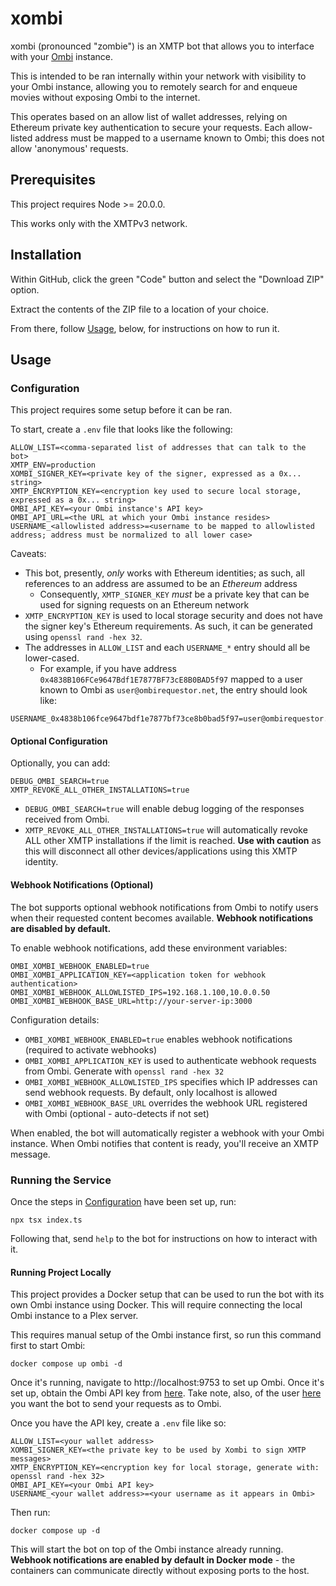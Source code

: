 # xombi

xombi (pronounced "zombie") is an XMTP bot that allows you to interface with your [Ombi](https://ombi.io/) instance.

This is intended to be ran internally within your network with visibility to your Ombi instance, allowing you to remotely search for and enqueue movies without exposing Ombi to the internet.

This operates based on an allow list of wallet addresses, relying on Ethereum private key authentication to secure your requests. Each allow-listed address must be mapped to a username known to Ombi; this does not allow 'anonymous' requests.

## Prerequisites

This project requires Node >= 20.0.0.

This works only with the XMTPv3 network.

## Installation

Within GitHub, click the green "Code" button and select the "Download ZIP" option.

Extract the contents of the ZIP file to a location of your choice.

From there, follow [Usage](#usage), below, for instructions on how to run it.

## Usage

### Configuration

This project requires some setup before it can be ran.

To start, create a `.env` file that looks like the following:

```
ALLOW_LIST=<comma-separated list of addresses that can talk to the bot>
XMTP_ENV=production
XOMBI_SIGNER_KEY=<private key of the signer, expressed as a 0x... string>
XMTP_ENCRYPTION_KEY=<encryption key used to secure local storage, expressed as a 0x... string>
OMBI_API_KEY=<your Ombi instance's API key>
OMBI_API_URL=<the URL at which your Ombi instance resides>
USERNAME_<allowlisted address>=<username to be mapped to allowlisted address; address must be normalized to all lower case>
```

Caveats:

- This bot, presently, _only_ works with Ethereum identities; as such, all references to an address are assumed to be an _Ethereum_ address
  - Consequently, `XMTP_SIGNER_KEY` _must_ be a private key that can be used for signing requests on an Ethereum network
- `XMTP_ENCRYPTION_KEY` is used to local storage security and does not have the signer key's Ethereum requirements. As such, it can be generated using `openssl rand -hex 32`.
- The addresses in `ALLOW_LIST` and each `USERNAME_*` entry should all be lower-cased.
  - For example, if you have address `0x4838B106FCe9647Bdf1E7877BF73cE8B0BAD5f97` mapped to a user known to Ombi as `user@ombirequestor.net`, the entry should look like:

```
USERNAME_0x4838b106fce9647bdf1e7877bf73ce8b0bad5f97=user@ombirequestor.net
```

#### Optional Configuration

Optionally, you can add:

```
DEBUG_OMBI_SEARCH=true
XMTP_REVOKE_ALL_OTHER_INSTALLATIONS=true
```

- `DEBUG_OMBI_SEARCH=true` will enable debug logging of the responses received from Ombi.
- `XMTP_REVOKE_ALL_OTHER_INSTALLATIONS=true` will automatically revoke ALL other XMTP installations if the limit is reached. **Use with caution** as this will disconnect all other devices/applications using this XMTP identity.

#### Webhook Notifications (Optional)

The bot supports optional webhook notifications from Ombi to notify users when their requested content becomes available. **Webhook notifications are disabled by default.**

To enable webhook notifications, add these environment variables:

```
OMBI_XOMBI_WEBHOOK_ENABLED=true
OMBI_XOMBI_APPLICATION_KEY=<application token for webhook authentication>
OMBI_XOMBI_WEBHOOK_ALLOWLISTED_IPS=192.168.1.100,10.0.0.50
OMBI_XOMBI_WEBHOOK_BASE_URL=http://your-server-ip:3000
```

Configuration details:
- `OMBI_XOMBI_WEBHOOK_ENABLED=true` enables webhook notifications (required to activate webhooks)
- `OMBI_XOMBI_APPLICATION_KEY` is used to authenticate webhook requests from Ombi. Generate with `openssl rand -hex 32`
- `OMBI_XOMBI_WEBHOOK_ALLOWLISTED_IPS` specifies which IP addresses can send webhook requests. By default, only localhost is allowed
- `OMBI_XOMBI_WEBHOOK_BASE_URL` overrides the webhook URL registered with Ombi (optional - auto-detects if not set)

When enabled, the bot will automatically register a webhook with your Ombi instance. When Ombi notifies that content is ready, you'll receive an XMTP message.

### Running the Service

Once the steps in [Configuration](#configuration) have been set up, run:

```
npx tsx index.ts
```

Following that, send `help` to the bot for instructions on how to interact with it.

#### Running Project Locally

This project provides a Docker setup that can be used to run the bot with its own Ombi instance using Docker. This will require connecting the local Ombi instance to a Plex server.

This requires manual setup of the Ombi instance first, so run this command first to start Ombi:

```
docker compose up ombi -d
```

Once it's running, navigate to http://localhost:9753 to set up Ombi. Once it's set up, obtain the Ombi API key from [here](http://localhost:9753/Settings/Ombi). Take note, also, of the user [here](http://localhost:9753/usermanagement) you want the bot to send your requests as to Ombi.

Once you have the API key, create a `.env` file like so:

```
ALLOW_LIST=<your wallet address>
XOMBI_SIGNER_KEY=<the private key to be used by Xombi to sign XMTP messages>
XMTP_ENCRYPTION_KEY=<encryption key for local storage, generate with: openssl rand -hex 32>
OMBI_API_KEY=<your Ombi API key>
USERNAME_<your wallet address>=<your username as it appears in Ombi>
```

Then run:

```
docker compose up -d
```

This will start the bot on top of the Ombi instance already running. **Webhook notifications are enabled by default in Docker mode** - the containers can communicate directly without exposing ports to the host.
